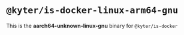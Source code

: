 # `@kyter/is-docker-linux-arm64-gnu`

This is the **aarch64-unknown-linux-gnu** binary for `@kyter/is-docker`
